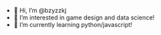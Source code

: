 - 👋 Hi, I’m @bzyzzkj
- 👀 I’m interested in game design and data science!
- 🌱 I’m currently learning python/javascript!

<!---
bzyzzkj/bzyzzkj is a ✨ special ✨ repository because its `README.md` (this file) appears on your GitHub profile.
You can click the Preview link to take a look at your changes.
--->
